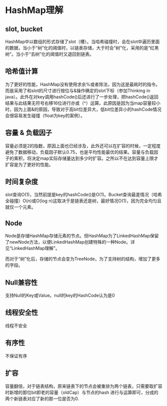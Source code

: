 # HashMap理解

## slot, bucket

HashMap中以数组的形式存储了slot（槽）。当哈希碰撞时，会在slot中遍历里面的数据，当小于“树”化的阈值时，以链表存储，大于时会“树”化，采用的是“红黑树”。当小于“去树”化的阈值时又退回到链表。

## 哈希值计算

为了更好的性能，HashMap没有使用求余%或者除法，因为这是最耗时的指令。而是采用了和slot的尺寸进行按位与&操作确定的slot下标（参加Thinking in java）。此外在对key调用hashCode()后还进行了一步处理，把hashCode()返回结果与此结果无符号右移16位进行亦或（^）运算。此原因是因为当map容量较小时，因为上面&的原因，导致对于高bit位差异大，低bit位差异小的hashCode情况会很容易发生碰撞（float为key的案例）。

## 容量 & 负载因子

容量必须是2的指数，原因上面也已经涉及，此外还可以在扩容的时候，一定程度避免了数据移动，负载因子默认0.75，也是平均性能最优的结果。容量与负载因子的乘积，将决定map实际存储量达到多少时扩容。之所以不在达到容量上限才扩容是为了更好的性能。

## 时间复杂度

slot查询O(1)，当然前提是key的hashCode()是O(1)。Bucket查询最差情况（哈希全碰撞）O(n)或O(log n)这取决于是链表还是树，最好情况O(1)，因为完全均匀且就仅一个元素。

## Node

Node是存储HashMap存储元素的节点。但HashMap为了LinkedHashMap保留了newNode方法，以便LinkedHashMap创建特殊的一种Node。详见“LinkedHashMap理解”。

而对于“树”化后，存储的节点会变为TreeNode，为了支持树的结构，增加了更多的字段。

## Null兼容性

支持Null的Key或Value。null的key的HashCode认为是0

## 线程安全性

线程不安全

## 有序性

不保证有序

## 扩容

容量翻倍，对于链表结构，原来链表下的节点会被重排为两个链表，只需要取扩容时新增的那位bit即老的容量（oldCap）与节点的hash 进行与运算即可，分成的两个新链表对应了新的那一位是否为0.